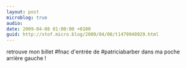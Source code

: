 ```yaml
---
layout: post
microblog: true
audio: 
date: 2009-04-08 01:00:00 +0100
guid: http://xtof.micro.blog/2009/04/08/t1479948929.html
---
```

retrouve mon billet #fnac d'entrée de #patriciabarber dans ma poche arrière gauche !

